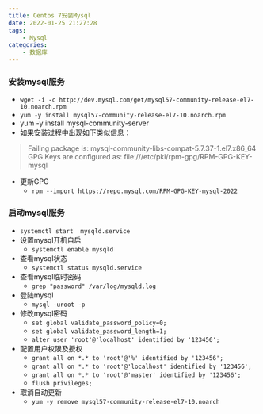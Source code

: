 ```yaml
---
title: Centos 7安装Mysql
date: 2022-01-25 21:27:28
tags:
	- Mysql
categories:
	- 数据库
---
```


### 安装mysql服务

* `wget -i -c http://dev.mysql.com/get/mysql57-community-release-el7-10.noarch.rpm`
* `yum -y install mysql57-community-release-el7-10.noarch.rpm`
* yum -y install mysql-community-server
* 如果安装过程中出现如下类似信息：

>Failing package is: mysql-community-libs-compat-5.7.37-1.el7.x86_64
GPG Keys are configured as: file:///etc/pki/rpm-gpg/RPM-GPG-KEY-mysql

* 更新GPG
  * `rpm --import https://repo.mysql.com/RPM-GPG-KEY-mysql-2022`

### 启动mysql服务

* `systemctl start  mysqld.service`
* 设置mysql开机自启
  * `systemctl enable mysqld`
* 查看mysql状态
  * `systemctl status mysqld.service`
* 查看mysql临时密码
  * `grep "password" /var/log/mysqld.log`
* 登陆mysql
  * `mysql -uroot -p`
* 修改mysql密码
  * `set global validate_password_policy=0;`
  * `set global validate_password_length=1;`
  * `alter user 'root'@'localhost' identified by '123456';`
* 配置用户权限及授权
  * `grant all on *.* to 'root'@'%' identified by '123456';`
  * `grant all on *.* to 'root'@'localhost' identified by '123456';`
  * `grant all on *.* to 'root'@'master' identified by '123456';`
  * `flush privileges;`
* 取消自动更新
  * `yum -y remove mysql57-community-release-el7-10.noarch`
